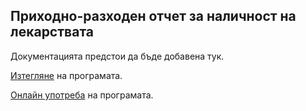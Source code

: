 ## Приходно-разходен отчет за наличност на лекарствата

Документацията предстои да бъде добавена тук.

[Изтегляне](https://github.com/vidul-nikolaev-petrov/medical-supplies-report/archive/refs/heads/main.zip) на програмата.

[Онлайн употреба](https://vidul-nikolaev-petrov.github.io/medical-supplies-report/) на програмата.

